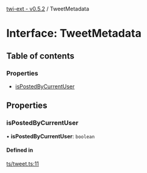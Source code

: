 [twi-ext - v0.5.2](../README.md) / TweetMetadata

# Interface: TweetMetadata

## Table of contents

### Properties

- [isPostedByCurrentUser](TweetMetadata.md#ispostedbycurrentuser)

## Properties

### isPostedByCurrentUser

• **isPostedByCurrentUser**: `boolean`

#### Defined in

[ts/tweet.ts:11](https://github.com/Robot-Inventor/twi-ext/blob/b6224c0a9c7ebcda605bf12d976e9c6373594f7e/src/ts/tweet.ts#L11)
